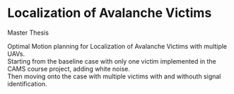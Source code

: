 # Localization of Avalanche Victims
Master Thesis

Optimal Motion planning for Localization of Avalanche Victims with multiple UAVs.  
Starting from the baseline case with only one victim implemented in the CAMS course project, adding white noise.  
Then moving onto the case with multiple victims with and withouth signal identification.  
